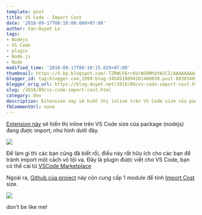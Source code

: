 ```yaml
---
template: post
title: VS Code - Import Cost
date: '2018-09-17T00:10:00.000+07:00'
author: Van-Duyet Le
tags:
- Nodejs
- VS Code
- plugin
- Node.js
- Node
modified_time: '2018-09-17T00:10:15.029+07:00'
thumbnail: https://4.bp.blogspot.com/-TZRWLF6rr6U/W56MhbtWJCI/AAAAAAAAzjc/QA6dYo_Aul4ZC2PR4pH4T8NBsXLikY-8QCK4BGAYYCw/s1600/68747470733a2f2f66696c652d776b62636e6c6376626e2e6e6f772e73682f696d706f72742d636f73742e676966.gif
blogger_id: tag:blogger.com,1999:blog-3454518094181460838.post-8830340356554741672
blogger_orig_url: https://blog.duyet.net/2018/09/vs-code-import-cost.html
slug: /2018/09/vs-code-import-cost.html
category: Dev
description: Extension này sẽ hiển thị inline trên VS Code size của package (nodejs) đang được import, như hình dưới đây.
fbCommentUrl: none
---
```


[Extension này](https://marketplace.visualstudio.com/items?itemName=wix.vscode-import-cost) sẽ hiển thị inline trên VS Code size của package (nodejs) đang được import, như hình dưới đây.  
  

[![](https://4.bp.blogspot.com/-TZRWLF6rr6U/W56MhbtWJCI/AAAAAAAAzjc/QA6dYo_Aul4ZC2PR4pH4T8NBsXLikY-8QCK4BGAYYCw/s1600/68747470733a2f2f66696c652d776b62636e6c6376626e2e6e6f772e73682f696d706f72742d636f73742e676966.gif)](https://4.bp.blogspot.com/-TZRWLF6rr6U/W56MhbtWJCI/AAAAAAAAzjc/QA6dYo_Aul4ZC2PR4pH4T8NBsXLikY-8QCK4BGAYYCw/s1600/68747470733a2f2f66696c652d776b62636e6c6376626e2e6e6f772e73682f696d706f72742d636f73742e676966.gif)

  
Để làm gì thì các bạn cũng đã biết rồi, điều này rất hữu ích cho các bạn để tránh import một cách vô tội vạ. Đây là plugin được viết cho VS Code, bạn có thể cài từ [VSCode Marketplace](https://marketplace.visualstudio.com/items?itemName=wix.vscode-import-cost)  
  
Ngoài ra, [Github của project](https://github.com/wix/import-cost) này còn cung cấp 1 module để tính [Import Cost](https://github.com/wix/import-cost/blob/master/packages/import-cost) size.  
  

[![](https://1.bp.blogspot.com/-goBNCMv2kQ8/W56OO6otVsI/AAAAAAAAzjk/YBlCQvnX5zUTTRwrDmmllrfprRliGvPaQCLcBGAs/s1600/import-cost.png)](https://1.bp.blogspot.com/-goBNCMv2kQ8/W56OO6otVsI/AAAAAAAAzjk/YBlCQvnX5zUTTRwrDmmllrfprRliGvPaQCLcBGAs/s1600/import-cost.png)

don't be like me!